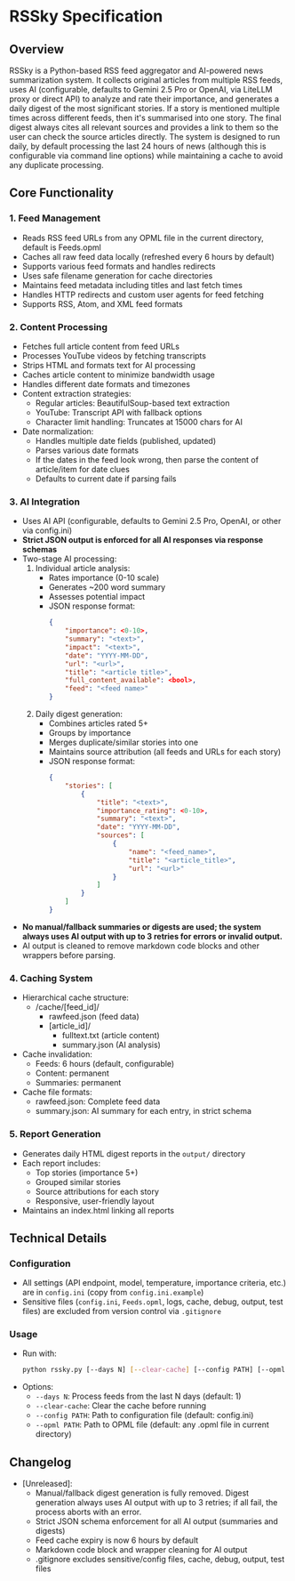 # RSSky Specification

## Overview
RSSky is a Python-based RSS feed aggregator and AI-powered news summarization system. It collects original articles from multiple RSS feeds, uses AI (configurable, defaults to Gemini 2.5 Pro or OpenAI, via LiteLLM proxy or direct API) to analyze and rate their importance, and generates a daily digest of the most significant stories. If a story is mentioned multiple times across different feeds, then it's summarised into one story. The final digest always cites all relevant sources and provides a link to them so the user can check the source articles directly. The system is designed to run daily, by default processing the last 24 hours of news (although this is configurable via command line options) while maintaining a cache to avoid any duplicate processing.

## Core Functionality

### 1. Feed Management
- Reads RSS feed URLs from any OPML file in the current directory, default is Feeds.opml
- Caches all raw feed data locally (refreshed every 6 hours by default)
- Supports various feed formats and handles redirects
- Uses safe filename generation for cache directories
- Maintains feed metadata including titles and last fetch times
- Handles HTTP redirects and custom user agents for feed fetching
- Supports RSS, Atom, and XML feed formats

### 2. Content Processing
- Fetches full article content from feed URLs
- Processes YouTube videos by fetching transcripts
- Strips HTML and formats text for AI processing
- Caches article content to minimize bandwidth usage
- Handles different date formats and timezones
- Content extraction strategies:
  - Regular articles: BeautifulSoup-based text extraction
  - YouTube: Transcript API with fallback options
  - Character limit handling: Truncates at 15000 chars for AI
- Date normalization:
  - Handles multiple date fields (published, updated)
  - Parses various date formats
  - If the dates in the feed look wrong, then parse the content of article/item for date clues
  - Defaults to current date if parsing fails

### 3. AI Integration
- Uses AI API (configurable, defaults to Gemini 2.5 Pro, OpenAI, or other via config.ini)
- **Strict JSON output is enforced for all AI responses via response schemas**
- Two-stage AI processing:
  1. Individual article analysis:
     - Rates importance (0-10 scale)
     - Generates ~200 word summary
     - Assesses potential impact
     - JSON response format:
       ```json
       {
           "importance": <0-10>,
           "summary": "<text>",
           "impact": "<text>",
           "date": "YYYY-MM-DD",
           "url": "<url>",
           "title": "<article title>",
           "full_content_available": <bool>,
           "feed": "<feed name>"
       }
       ```
  2. Daily digest generation:
     - Combines articles rated 5+
     - Groups by importance
     - Merges duplicate/similar stories into one
     - Maintains source attribution (all feeds and URLs for each story)
     - JSON response format:
       ```json
       {
           "stories": [
               {
                   "title": "<text>",
                   "importance_rating": <0-10>,
                   "summary": "<text>",
                   "date": "YYYY-MM-DD",
                   "sources": [
                       {
                           "name": "<feed_name>",
                           "title": "<article_title>",
                           "url": "<url>"
                       }
                   ]
               }
           ]
       }
       ```
- **No manual/fallback summaries or digests are used; the system always uses AI output with up to 3 retries for errors or invalid output.**
- AI output is cleaned to remove markdown code blocks and other wrappers before parsing.

### 4. Caching System
- Hierarchical cache structure:
  - /cache/[feed_id]/
    - rawfeed.json (feed data)
    - [article_id]/
      - fulltext.txt (article content)
      - summary.json (AI analysis)
- Cache invalidation:
  - Feeds: 6 hours (default, configurable)
  - Content: permanent
  - Summaries: permanent
- Cache file formats:
  - rawfeed.json: Complete feed data
  - summary.json: AI summary for each entry, in strict schema

### 5. Report Generation
- Generates daily HTML digest reports in the `output/` directory
- Each report includes:
  - Top stories (importance 5+)
  - Grouped similar stories
  - Source attributions for each story
  - Responsive, user-friendly layout
- Maintains an index.html linking all reports

## Technical Details

### Configuration
- All settings (API endpoint, model, temperature, importance criteria, etc.) are in `config.ini` (copy from `config.ini.example`)
- Sensitive files (`config.ini`, `Feeds.opml`, logs, cache, debug, output, test files) are excluded from version control via `.gitignore`

### Usage
- Run with:
  ```bash
  python rssky.py [--days N] [--clear-cache] [--config PATH] [--opml PATH]
  ```
- Options:
  - `--days N`: Process feeds from the last N days (default: 1)
  - `--clear-cache`: Clear the cache before running
  - `--config PATH`: Path to configuration file (default: config.ini)
  - `--opml PATH`: Path to OPML file (default: any .opml file in current directory)

## Changelog

- [Unreleased]:
  - Manual/fallback digest generation is fully removed. Digest generation always uses AI output with up to 3 retries; if all fail, the process aborts with an error.
  - Strict JSON schema enforcement for all AI output (summaries and digests)
  - Feed cache expiry is now 6 hours by default
  - Markdown code block and wrapper cleaning for AI output
  - .gitignore excludes sensitive/config files, cache, debug, output, test files
